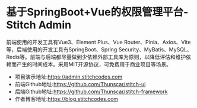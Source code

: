 # 基于SpringBoot+Vue的权限管理平台-Stitch Admin

前端使用的开发工具有Vue3、Element Plus、Vue Router、Pinia、Axios、Vite等，后端使用的开发工具有SpringBoot、Spring Security、MyBatis、MySQL、Redis等。前端与后端都尽量做到少依赖外部工具库为原则，以降低评估和维护依赖而产生的时间成本。采用MIT开源协议，可免费用于商业项目等场景。

* 项目演示地址:https://admin.stitchcodes.com
* 前端Github地址:https://github.com/Thunscar/stitch-ui
* 后端Github地址:https://github.com/Thunscar/stitch-framework
* 作者博客地址:https://blog.stitchcodes.com
